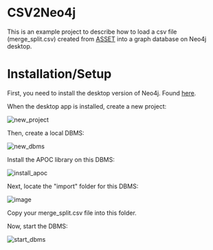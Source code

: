 # CSV2Neo4j
This is an example project to describe how to load a csv file (merge_split.csv) created from [ASSET](https://doi.org/10.1016/j.compfluid.2023.105808) into a graph database on Neo4j desktop.

# Installation/Setup
First, you need to install the desktop version of Neo4j. Found [here](https://neo4j.com/download/?utm_source=Google&utm_medium=PaidSearch&utm_campaign=Evergreen&utm_content=AMS-Search-SEMCE-DSA-None-SEM-SEM-NonABM&utm_term=&utm_adgroup=pmax&gad_source=1&gclid=CjwKCAjw6c63BhAiEiwAF0EH1Ay5vc5tWtd01RVUDIpBCwSmwvaxg_XNPzxMZyQy3cMirWZHrMQROBoCo38QAvD_BwE).

When the desktop app is installed, create a new project:

![new_project](https://github.com/user-attachments/assets/8cb61573-e0e5-46ba-8607-6dce25f1cda2)

Then, create a local DBMS:

![new_dbms](https://github.com/user-attachments/assets/221ff78a-2063-47c1-a1d9-37fead7255be)

Install the APOC library on this DBMS:

![install_apoc](https://github.com/user-attachments/assets/1569e6ea-c3a3-4aaf-bc56-64d794c7d986)

Next, locate the "import" folder for this DBMS:

![image](https://github.com/user-attachments/assets/d3f85189-2913-40eb-b0d5-80ad3643d6c9)

Copy your merge_split.csv file into this folder.

Now, start the DBMS:

![start_dbms](https://github.com/user-attachments/assets/125bf831-1574-431d-a7fe-09a2ebedc128)




